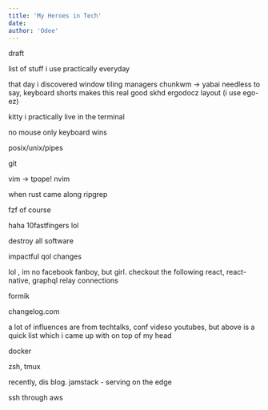 ```yaml
---
title: 'My Heroes in Tech'
date:
author: 'Odee'
---
```


draft

list of stuff i use practically everyday

that day i discovered window tiling managers
chunkwm -> yabai
needless to say, keyboard shorts makes this real good skhd
ergodocz layout (i use ego-ez)

kitty
i practically live in the terminal

no mouse only keyboard wins

posix/unix/pipes

git

vim -> tpope!
nvim

when rust came along
ripgrep

fzf of course

haha 10fastfingers lol

destroy all software

impactful qol changes

lol , im no facebook fanboy, but girl.
checkout the following
react, react-native, graphql
relay connections

formik

changelog.com

a lot of influences are from techtalks, conf videso
youtubes, but above is a quick list which i came up with on top of my head

docker

zsh, tmux

recently, dis blog. jamstack - serving on the edge

ssh through aws
